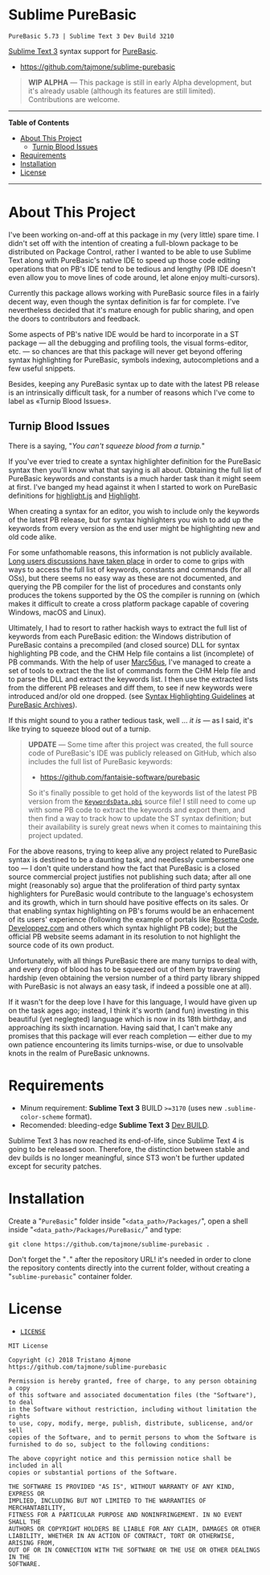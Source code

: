 # Sublime PureBasic

    PureBasic 5.73 | Sublime Text 3 Dev Build 3210

[Sublime Text 3] syntax support for [PureBasic].

- https://github.com/tajmone/sublime-purebasic

> __WIP ALPHA__ — This package is still in early Alpha development, but it's already usable (although its features are still limited). Contributions are welcome.


-----

**Table of Contents**

<!-- MarkdownTOC autolink="true" bracket="round" autoanchor="false" lowercase="only_ascii" uri_encoding="true" levels="1,2,3" -->

- [About This Project](#about-this-project)
    - [Turnip Blood Issues](#turnip-blood-issues)
- [Requirements](#requirements)
- [Installation](#installation)
- [License](#license)

<!-- /MarkdownTOC -->

-----

# About This Project

I've been working on-and-off at this package in my (very little) spare time.
I didn't set off with the intention of creating a full-blown package to be distributed on Package Control, rather I wanted to be able to use Sublime Text along with PureBasic's native IDE to speed up those code editing operations that on PB's IDE tend to be tedious and lengthy (PB IDE doesn't even allow you to move lines of code around, let alone enjoy multi-cursors).

Currently this package allows working with PureBasic source files in a fairly decent way, even though the syntax definition is far for complete.
I've nevertheless decided that it's mature enough for public sharing, and open the doors to contributors and feedback.

Some aspects of PB's native IDE would be hard to incorporate in a ST package — all the debugging and profiling tools, the visual forms-editor, etc. — so chances are that this package will never get beyond offering syntax highlighting for PureBasic, symbols indexing, autocompletions and a few useful snippets.

Besides, keeping any PureBasic syntax up to date with the latest PB release is an intrinsically difficult task, for a number of reasons which I've come to label as «Turnip Blood Issues».


## Turnip Blood Issues

There is a saying, "_You can't squeeze blood from a turnip._"

If you've ever tried to create a syntax highlighter definition for the PureBasic syntax then you'll know what that saying is all about.
Obtaining the full list of PureBasic keywords and constants is a much harder task than it might seem at first.
I've banged my head against it when I started to work on PureBasic definitions for [highlight.js][PB HLjs] and [Highlight][PB HL].

When creating a syntax for an editor, you wish to include only the keywords of the latest PB release, but for syntax highlighters you wish to add up the keywords from every version as the end user might be highlighting new and old code alike.


For some unfathomable reasons, this information is not publicly available.
[Long users discussions have taken place] in order to come to grips with ways to access the full list of keywords, constants and commands (for all OSs), but there seems no easy way as these are not documented, and querying the PB compiler for the list of procedures and constants only produces the tokens supported by the OS the compiler is running on (which makes it difficult to create a cross platform package capable of covering Windows, macOS and Linux).

Ultimately, I had to resort to rather hackish ways to extract the full list of keywords from each PureBasic edition: the Windows distribution of PureBasic contains a precompiled (and closed source) DLL for syntax highlighting PB code, and the CHM Help file contains a list (incomplete) of PB commands.
With the help of user [Marc56us], I've managed to create a set of tools to extract the the list of commands form the CHM Help file and to parse the DLL and extract the keywords list.
I then use the extracted lists from the different PB releases and diff them, to see if new keywords were introduced and/or old one dropped. (see [Syntax Highlighting Guidelines] at [PureBasic Archives]).

If this might sound to you a rather tedious task, well ... _it is_ — as I said, it's like trying to squeeze blood out of a turnip.

> __UPDATE__ — Some time after this project was created, the full source code of PureBasic's IDE was publicly released on GitHub, which also includes the full list of PureBasic keywords:
>
> - https://github.com/fantaisie-software/purebasic
>
> So it's finally possible to get hold of the keywords list of the latest PB version from the [`KeywordsData.pbi`][KeywordsData.pbi] source file! I still need to come up with some PB code to extract the keywords and export them, and then find a way to track how to update the ST syntax definition; but their availability is surely great news when it comes to maintaining this project updated.

[KeywordsData.pbi]: https://github.com/fantaisie-software/purebasic/blob/devel/PureBasicIDE/KeywordsData.pbi

For the above reasons, trying to keep alive any project related to PureBasic syntax is destined to be a daunting task, and needlessly cumbersome one too — I don't quite understand how the fact that PureBasic is a closed source commercial project justifies not publishing such data; after all one might (reasonably so) argue that the proliferation of third party syntax highlighters for PureBasic would contribute to the language's echosystem and its growth, which in turn should have positive effects on its sales.
Or that enabling syntax highlighting on PB's forums would be an enhacement of its users' experience (following the example of portals like [Rosetta Code], [Developpez.com] and others which syntax highlight PB code); but the official PB website seems adamant in its resolution to not highlight the source code of its own product.

[Rosetta Code]: https://rosettacode.org/wiki/Category:PureBasic "Visit Rosetta Code"
[Developpez.com]: https://purebasic.developpez.com/ "Visit Developpez.com"

Unfortunately, with all things PureBasic there are many turnips to deal with, and every drop of blood has to be squeezed out of them by traversing hardship (even obtaining the version number of a third party library shipped with PureBasic is not always an easy task, if indeed a possible one at all).

If it wasn't for the deep love I have for this language, I would have given up on the task ages ago; instead, I think it's worth (and fun) investing in this beautiful (yet neglegted) language which is now in its 18th birthday, and approaching its sixth incarnation.
Having said that, I can't make any promises that this package will ever reach completion — either due to my own patience encountering its limits turnips-wise, or due to unsolvable knots in the realm of PureBasic unknowns.


# Requirements

- Minum requirement: __Sublime Text 3__ BUILD `>=3170` (uses new `.sublime-color-scheme` format).
- Recomended: bleeding-edge __Sublime Text 3__ [Dev BUILD][ST3 Dev Builds].

Sublime Text 3 has now reached its end-of-life, since Sublime Text 4 is going to be released soon. Therefore, the distinction between stable and dev builds is no longer meaningful, since ST3 won't be further updated except for security patches.


[ST3 Dev Builds]: https://www.sublimetext.com/3dev "Visit Sublime Text 3 Dev Builds page"
[ST3 Stable Builds]: https://www.sublimetext.com/3 "Visit Sublime Text 3 Stable Builds page"

# Installation

Create a "`PureBasic`" folder inside "`<data_path>/Packages/`", open a shell inside "`<data_path>/Packages/PureBasic/`" and type:

```
git clone https://github.com/tajmone/sublime-purebasic .
```

Don't forget the "`.`" after the repository URL! it's needed in order to clone the repository contents directly into the current folder, without creating a "`sublime-purebasic`" container folder.


# License

- [`LICENSE`](./LICENSE)

```
MIT License

Copyright (c) 2018 Tristano Ajmone
https://github.com/tajmone/sublime-purebasic

Permission is hereby granted, free of charge, to any person obtaining a copy
of this software and associated documentation files (the "Software"), to deal
in the Software without restriction, including without limitation the rights
to use, copy, modify, merge, publish, distribute, sublicense, and/or sell
copies of the Software, and to permit persons to whom the Software is
furnished to do so, subject to the following conditions:

The above copyright notice and this permission notice shall be included in all
copies or substantial portions of the Software.

THE SOFTWARE IS PROVIDED "AS IS", WITHOUT WARRANTY OF ANY KIND, EXPRESS OR
IMPLIED, INCLUDING BUT NOT LIMITED TO THE WARRANTIES OF MERCHANTABILITY,
FITNESS FOR A PARTICULAR PURPOSE AND NONINFRINGEMENT. IN NO EVENT SHALL THE
AUTHORS OR COPYRIGHT HOLDERS BE LIABLE FOR ANY CLAIM, DAMAGES OR OTHER
LIABILITY, WHETHER IN AN ACTION OF CONTRACT, TORT OR OTHERWISE, ARISING FROM,
OUT OF OR IN CONNECTION WITH THE SOFTWARE OR THE USE OR OTHER DEALINGS IN THE
SOFTWARE.
```

<!-----------------------------------------------------------------------------
                               REFERENCE LINKS
------------------------------------------------------------------------------>

[Sublime Text 3]: https://www.sublimetext.com/ "Visit Sublime Text website"
[Package Control]: https://packagecontrol.io/

[PureBasic]: https://www.purebasic.com/ "Visit PureBasic website"
[PureBasic on Wikipedia]: https://en.wikipedia.org/wiki/PureBasic

[PureBasic Archives]: https://github.com/tajmone/purebasic-archives

<!-- PB Forum Links -->

[Long users discussions have taken place]: https://www.purebasic.fr/english/viewtopic.php?&p=506269 "View PB Forum thread 'Need The Full List of PureBASIC Keywords'"

<!-- PB Syntax Highlighting -->

[PB HLjs]: https://github.com/highlightjs/highlight.js/blob/master/src/languages/purebasic.js "View the PureBasic syntax for highlight.js"
[PB HL]: https://gitlab.com/saalen/highlight/blob/master/langDefs/purebasic.lang "View the PureBasic syntax for Highlight"

[Marc56us]: https://www.purebasic.fr/english/memberlist.php?mode=viewprofile&u=11155

[Syntax Highlighting Guidelines]: https://github.com/tajmone/purebasic-archives/tree/master/syntax-highlighting/guidelines

<!-- EOF -->
